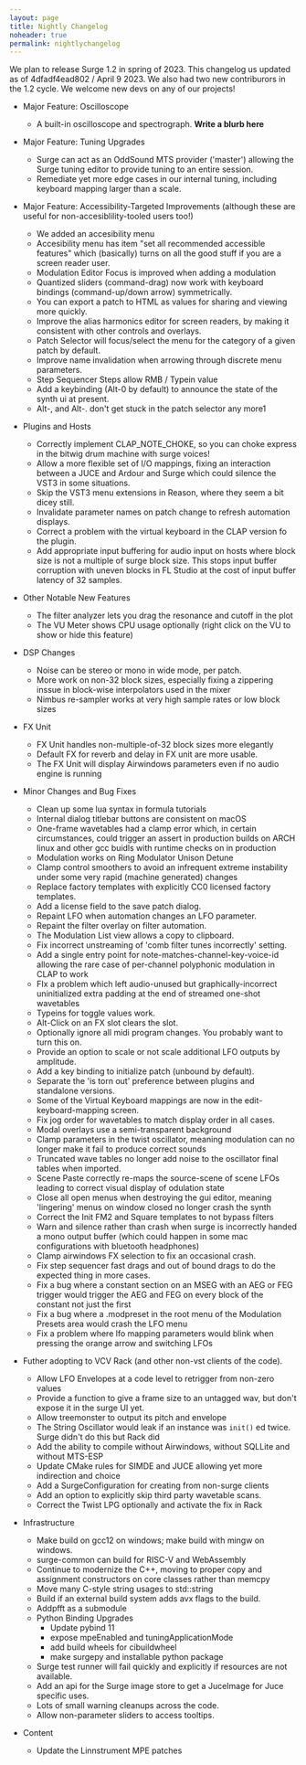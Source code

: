 ```yaml
---
layout: page
title: Nightly Changelog
noheader: true
permalink: nightlychangelog
---
```


We plan to release Surge 1.2 in spring of 2023. This changelog us updated as of 4dfadf4ead802 / April 9 2023. We also had two
new contriburors in the 1.2 cycle. We welcome new devs on any of our projects!

* Major Feature: Oscilloscope
  * A built-in oscilloscope and spectrograph. **Write a blurb here**

* Major Feature: Tuning Upgrades
  * Surge can act as an OddSound MTS provider ('master') allowing the Surge tuning editor to provide tuning to an entire session.
  * Remediate yet more edge cases in our internal tuning, including keyboard mapping larger than a scale.

* Major Feature: Accessibility-Targeted Improvements (although these are useful for non-accesiblility-tooled users too!)
  * We added an accesibility menu
  * Accesibility menu has item "set all recommended accessible features" which (basically) turns on all the good stuff if you are 
    a screen reader user.
  * Modulation Editor Focus is improved when adding a modulation
  * Quantized sliders (command-drag) now work with keyboard bindings (command-up/down arrow) symmetrically.
  * You can export a patch to HTML as values for sharing and viewing more quickly.
  * Improve the alias harmonics editor for screen readers, by making it consistent with other controls and overlays.
  * Patch Selector will focus/select the menu for the category of a given patch by default.
  * Improve name invalidation when arrowing through discrete menu parameters.
  * Step Sequencer Steps allow RMB / Typein value
  * Add a keybinding (Alt-0 by default) to announce the state of the synth ui at present.
  * Alt-, and Alt-. don't get stuck in the patch selector any more1

* Plugins and Hosts
  * Correctly implement CLAP_NOTE_CHOKE, so you can choke express in the bitwig drum machine with surge voices! 
  * Allow a more flexible set of I/O mappings, fixing an interaction between a JUCE and Ardour and Surge which could
    silence the VST3 in some situations.
  * Skip the VST3 menu extensions in Reason, where they seem a bit dicey still.
  * Invalidate parameter names on patch change to refresh automation displays.
  * Correct a problem with the virtual keyboard in the CLAP version fo the plugin.
  * Add appropriate input buffering for audio input on hosts where block size is not a multiple of surge block size. This stops input buffer
    corruption with uneven blocks in FL Studio at the cost of input buffer latency of 32 samples.

* Other Notable New Features
  * The filter analyzer lets you drag the resonance and cutoff in the plot 
  * The VU Meter shows CPU usage optionally (right click on the VU to show or hide this feature)
  
* DSP Changes
  * Noise can be stereo or mono in wide mode, per patch. 
  * More work on non-32 block sizes, especially fixing a zippering inssue in block-wise interpolators used in the mixer
  * Nimbus re-sampler works at very high sample rates or low block sizes

* FX Unit
  * FX Unit handles non-multiple-of-32 block sizes more elegantly
  * Default FX for reverb and delay in FX unit are more usable. 
  * The FX Unit will display Airwindows parameters even if no audio engine is running

* Minor Changes and Bug Fixes
  * Clean up some lua syntax in formula tutorials  
  * Internal dialog titlebar buttons are consistent on macOS
  * One-frame wavetables had a clamp error which, in certain circumstances, could trigger an assert
    in production builds on ARCH linux and other gcc buidls with runtime checks on in production 
  * Modulation works on Ring Modulator Unison Detune
  * Clamp control smoothers to avoid an infrequent extreme instability under some very rapid (machine generated) changes
  * Replace factory templates with explicitly CC0 licensed factory templates.
  * Add a license field to the save patch dialog.
  * Repaint LFO when automation changes an LFO parameter.
  * Repaint the filter overlay on filter automation.
  * The Modulation List view allows a copy to clipboard.
  * Fix incorrect unstreaming of 'comb filter tunes incorrectly' setting.
  * Add a single entry point for note-matches-channel-key-voice-id allowing the rare case of per-channel polyphonic modulation in CLAP to work
  * FIx a problem which left audio-unused but graphically-incorrect uninitialized extra padding at the end of streamed one-shot wavetables
  * Typeins for toggle values work.
  * Alt-Click on an FX slot clears the slot.
  * Optionally ignore all midi program changes. You probably want to turn this on.
  * Provide an option to scale or not scale additional LFO outputs by amplitude.
  * Add a key binding to initialize patch (unbound by default).
  * Separate the 'is torn out' preference between plugins and standalone versions.
  * Some of the Virtual Keyboard mappings are now in the edit-keyboard-mapping screen.
  * Fix jog order for wavetables to match display order in all cases.
  * Modal overlays use a semi-transparent background
  * Clamp parameters in the twist oscillator, meaning modulation can no longer make it fail to produce correct sounds
  * Truncated wave tables no longer add noise to the oscillator final tables when imported.
  * Scene Paste correctly re-maps the source-scene of scene LFOs leading to correct visual display of odulation state
  * Close all open menus when destroying the gui editor, meaning 'lingering' menus on window closed no longer crash the synth
  * Correct the Init FM2 and Square templates to not bypass filters
  * Warn and silence rather than crash when surge is incorrectly handed a mono output buffer (which could happen in some mac configurations with
    bluetooth headphones)
  * Clamp airwindows FX selection to fix an occasional crash.
  * Fix step sequencer fast drags and out of bound drags to do the expected thing in more cases.
  * Fix a bug where a constant section on an MSEG with an AEG or FEG trigger would trigger the AEG and FEG on every block of the constant not just the first
  * Fix a bug where a .modpreset in the root menu of the Modulation Presets area would crash the LFO menu
  * Fix a problem where lfo mapping parameters would blink when pressing the orange arrow and switching LFOs


* Futher adopting to VCV Rack (and other non-vst clients of the code).
   * Allow LFO Envelopes at a code level to retrigger from non-zero values 
   * Provide a function to give a frame size to an untagged wav, but don't expose it in the surge UI yet.
   * Allow treemonster to output its pitch and envelope
   * The String Oscillator would leak if an instance was `init()` ed twice. Surge didn't do this but Rack did
   * Add the ability to compile without Airwindows, without SQLLite and without MTS-ESP
   * Update CMake rules for SIMDE and JUCE allowing yet more indirection and choice
   * Add a SurgeConfiguration for creating from non-surge clients
   * Add an option to explicitly skip third party wavetable scans.
   * Correct the Twist LPG optionally and activate the fix in Rack
   
* Infrastructure
  * Make build on gcc12 on windows; make build with mingw on windows.
  * surge-common can build for RISC-V and WebAssembly 
  * Continue to modernize the C++, moving to proper copy and assignment constructors on core classes rather than memcpy
  * Move many C-style string usages to std::string
  * Build if an external build system adds avx flags to the build.
  * Addpfft as a submodule
  * Python Binding Upgrades
    * Update pybind 11
    * expose mpeEnabled and tuningApplicationMode
    * add build wheels for cibuildwheel
    * make surgepy and installable python package
  * Surge test runner will fail quickly and explicitly if resources are not available.
  * Add an api for the Surge image store to get a JuceImage for Juce specific uses.
  * Lots of small warning cleanups across the code.
  * Allow non-parameter sliders to access tooltips.

* Content
  * Update the Linnstrument MPE patches 


